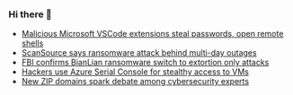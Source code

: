 ### Hi there 👋

<!--START_SECTION:feed-->
* [Malicious Microsoft VSCode extensions steal passwords, open remote shells](https://www.bleepingcomputer.com/news/security/malicious-microsoft-vscode-extensions-steal-passwords-open-remote-shells/)
* [ScanSource says ransomware attack behind multi-day outages](https://www.bleepingcomputer.com/news/security/scansource-says-ransomware-attack-behind-multi-day-outages/)
* [FBI confirms BianLian ransomware switch to extortion only attacks](https://www.bleepingcomputer.com/news/security/fbi-confirms-bianlian-ransomware-switch-to-extortion-only-attacks/)
* [Hackers use Azure Serial Console for stealthy access to VMs](https://www.bleepingcomputer.com/news/security/hackers-use-azure-serial-console-for-stealthy-access-to-vms/)
* [New ZIP domains spark debate among cybersecurity experts](https://www.bleepingcomputer.com/news/security/new-zip-domains-spark-debate-among-cybersecurity-experts/)
<!--END_SECTION:feed-->

<!--
**frankenk/frankenk** is a ✨ _special_ ✨ repository because its `README.md` (this file) appears on your GitHub profile.

Here are some ideas to get you started:

- 🔭 I’m currently working on ...
- 🌱 I’m currently learning ...
- 👯 I’m looking to collaborate on ...
- 🤔 I’m looking for help with ...
- 💬 Ask me about ...
- 📫 How to reach me: ...
- 😄 Pronouns: ...
- ⚡ Fun fact: ...
-->



